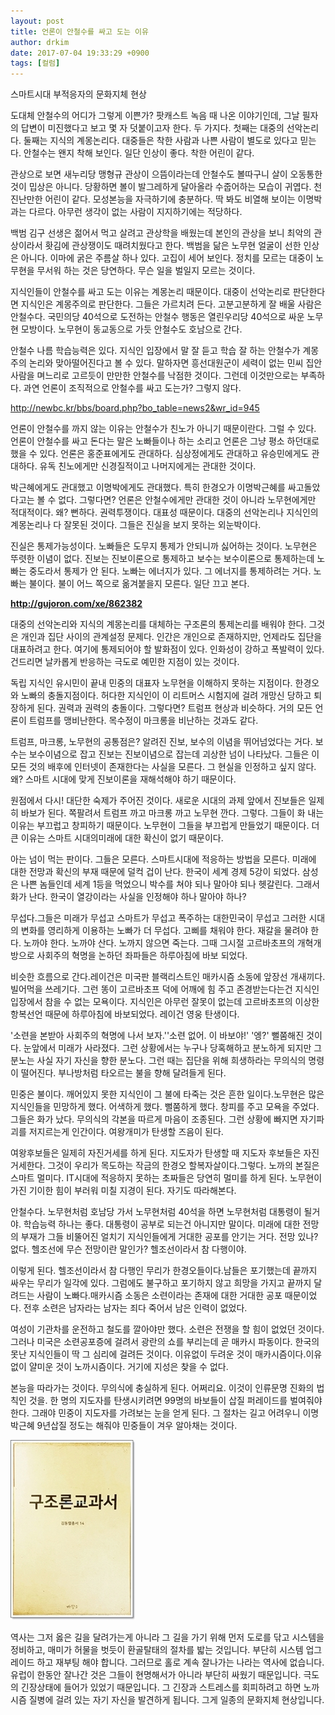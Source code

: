 ```yaml
---
layout: post
title: 언론이 안철수를 싸고 도는 이유
author: drkim
date: 2017-07-04 19:33:29 +0900
tags: [컬럼]
---
```





  스마트시대 부적응자의 문화지체 현상


  



  도대체 안철수의 어디가 그렇게 이쁜가? 팟캐스트 녹음 때 나온 이야기인데, 그날 필자의 답변이 미진했다고 보고 몇 자 덧붙이고자 한다. 두 가지다. 첫째는 대중의 선악논리다. 둘째는 지식의 계몽논리다. 대중들은 착한 사람과 나쁜 사람이 별도로 있다고 믿는다. 안철수는 왠지 착해 보인다. 일단 인상이 좋다. 착한 어린이 같다.


  



  관상으로 보면 새누리당 맹형규 관상이 으뜸이라는데 안철수도 볼따구니 살이 오동통한 것이 밉상은 아니다. 당황하면 볼이 발그레하게 달아올라 수줍어하는 모습이 귀엽다. 천진난만한 어린이 같다. 모성본능을 자극하기에 충분하다. 딱 봐도 비열해 보이는 이명박과는 다르다. 아무런 생각이 없는 사람이 지지하기에는 적당하다.


  



  백범 김구 선생은 젊어서 먹고 살려고 관상학을 배웠는데 본인의 관상을 보니 최악의 관상이라서 홧김에 관상쟁이도 때려치웠다고 한다. 백범을 닮은 노무현 얼굴이 선한 인상은 아니다. 이마에 굵은 주름살 하나 있다. 고집이 세어 보인다. 정치를 모르는 대중이 노무현을 무서워 하는 것은 당연하다. 무슨 일을 벌일지 모르는 것이다.


  



  지식인들이 안철수를 싸고 도는 이유는 계몽논리 때문이다. 대중이 선악논리로 판단한다면 지식인은 계몽주의로 판단한다. 그들은 가르치려 든다. 고분고분하게 잘 배울 사람은 안철수다. 국민의당 40석으로 도전하는 안철수 행동은 열린우리당 40석으로 싸운 노무현 모방이다. 노무현이 동교동으로 가듯 안철수도 호남으로 간다.


  



  안철수 나름 학습능력은 있다. 지식인 입장에서 말 잘 듣고 학습 잘 하는 안철수가 계몽주의 논리와 맞아떨어진다고 볼 수 있다. 말하자면 흥선대원군이 세력이 없는 민씨 집안 사람을 며느리로 고르듯이 만만한 안철수를 낙점한 것이다. 그런데 이것만으로는 부족하다. 과연 언론이 조직적으로 안철수를 싸고 도는가? 그렇지 않다.


  



  http://newbc.kr/bbs/board.php?bo_table=news2&wr_id=945 


  



  언론이 안철수를 까지 않는 이유는 안철수가 친노가 아니기 때문이란다. 그럴 수 있다. 언론이 안철수를 싸고 돈다는 말은 노빠들이나 하는 소리고 언론은 그냥 평소 하던대로 했을 수 있다. 언론은 홍준표에게도 관대하다. 심상정에게도 관대하고 유승민에게도 관대하다. 유독 친노에게만 신경질적이고 나머지에게는 관대한 것이다.


  



  박근혜에게도 관대했고 이명박에게도 관대했다. 특히 한경오가 이명박근혜를 싸고돌았다고는 볼 수 없다. 그렇다면? 언론은 안철수에게만 관대한 것이 아니라 노무현에게만 적대적이다. 왜? 뻔하다. 권력투쟁이다. 대표성 때문이다. 대중의 선악논리나 지식인의 계몽논리나 다 잘못된 것이다. 그들은 진실을 보지 못하는 외눈박이다.


  



  진실은 통제가능성이다. 노빠들은 도무지 통제가 안되니까 싫어하는 것이다. 노무현은 뚜렷한 이념이 없다. 진보는 진보이론으로 통제하고 보수는 보수이론으로 통제하는데 노빠는 중도라서 통제가 안 된다. 노빠는 에너지가 있다. 그 에너지를 통제하려는 거다. 노빠는 불이다. 불이 어느 쪽으로 옮겨붙을지 모른다. 일단 끄고 본다.


  


 **http://gujoron.com/xe/862382**

  



  대중의 선악논리와 지식의 계몽논리를 대체하는 구조론의 통제논리를 배워야 한다. 그것은 개인과 집단 사이의 관계설정 문제다. 인간은 개인으로 존재하지만, 언제라도 집단을 대표하려고 한다. 여기에 통제되어야 할 발화점이 있다. 인화성이 강하고 폭발력이 있다. 건드리면 날카롭게 반응하는 극도로 예민한 지점이 있는 것이다.


  



  독립 지식인 유시민이 끝내 민중의 대표자 노무현을 이해하지 못하는 지점이다. 한경오와 노빠의 충돌지점이다. 허다한 지식인이 이 리트머스 시험지에 걸려 개망신 당하고 퇴장하게 된다. 권력과 권력의 충돌이다. 그렇다면? 트럼프 현상과 비슷하다. 거의 모든 언론이 트럼프를 맹비난한다. 목수정이 마크롱을 비난하는 것과도 같다.


  



  트럼프, 마크롱, 노무현의 공통점은? 알려진 진보, 보수의 이념을 뛰어넘었다는 거다. 보수는 보수이념으로 잡고 진보는 진보이념으로 잡는데 괴상한 넘이 나타났다. 그들은 이 모든 것의 배후에 인터넷이 존재한다는 사실을 모른다. 그 현실을 인정하고 싶지 않다. 왜? 스마트 시대에 맞게 진보이론을 재해석해야 하기 때문이다.


  



  원점에서 다시! 대단한 숙제가 주어진 것이다. 새로운 시대의 과제 앞에서 진보들은 일제히 바보가 된다. 쪽팔려서 트럼프 까고 마크롱 까고 노무현 깐다. 그렇다. 그들이 화 내는 이유는 부끄럽고 창피하기 때문이다. 노무현이 그들을 부끄럽게 만들었기 때문이다. 더 큰 이유는 스마트 시대의미래에 대한 확신이 없기 때문이다.


  



  아는 넘이 먹는 판이다. 그들은 모른다. 스마트시대에 적응하는 방법을 모른다. 미래에 대한 전망과 확신의 부재 때문에 덜컥 겁이 난다. 한국이 세계 경제 5강이 되었다. 삼성은 나쁜 놈들인데 세계 1등을 먹었으니 박수를 쳐야 되나 말아야 되나 헷갈린다. 그래서 화가 난다. 한국이 열강이라는 사실을 인정해야 하나 말아야 하나?



  


  무섭다.그들은 미래가 무섭고 스마트가 무섭고 폭주하는 대한민국이 무섭고 그러한 시대의 변화를 영리하게 이용하는 노빠가 더 무섭다. 고삐를 채워야 한다. 재갈을 물려야 한다. 노까야 한다. 노까야 산다. 노까지 않으면 죽는다. 그때 그시절 고르바초프의 개혁개방으로 사회주의 혁명을 논하던 좌파들은 하루아침에 바보 되었다.



  


  비슷한 흐름으로 간다.레이건은 미국판 블랙리스트인 매카시즘 소동에 앞장선 개새끼다. 빌어먹을 쓰레기다. 그런 똥이 고르바초프 덕에 어깨에 힘 주고 존경받는다는건 지식인 입장에서 참을 수 없는 모욕이다. 지식인은 아무런 잘못이 없는데 고르바초프의 이상한 항복선언 때문에 하루아침에 바보되었다. 레이건 영웅 탄생이다.



  


  '소련을 본받아 사회주의 혁명에 나서 보자.''소련 없어. 이 바보야!' '엥?' 뻘쭘해진 것이다. 눈앞에서 미래가 사라졌다. 그런 상황에서는 누구나 당혹해하고 분노하게 되지만 그 분노는 사실 자기 자신을 향한 분노다. 그런 때는 집단을 위해 희생하라는 무의식의 명령이 떨어진다. 부나방처럼 타오르는 불을 향해 달려들게 된다.



  


  민중은 불이다. 깨어있지 못한 지식인이 그 불에 타죽는 것은 흔한 일이다.노무현은 많은 지식인들을 민망하게 했다. 어색하게 했다. 뻘쭘하게 했다. 창피를 주고 모욕을 주었다. 그들은 화가 났다. 무의식의 각본을 따르게 마음이 조종된다. 그런 상황에 빠지면 자기파괴를 저지르는게 인간이다. 여왕개미가 탄생할 즈음이 된다.



  


  여왕후보들은 일제히 자진거세를 하게 된다. 지도자가 탄생할 때 지도자 후보들은 자진 거세한다. 그것이 우리가 목도하는 작금의 한경오 할복자살이다.그렇다. 노까의 본질은 스마트 멀미다. IT시대에 적응하지 못하는 초짜들은 당연히 멀미를 하게 된다. 노무현이 가진 기이한 힘이 부러워 미칠 지경이 된다. 자기도 따라해본다.



  


  안철수다. 노무현처럼 호남당 가서 노무현처럼 40석을 하면 노무현처럼 대통령이 될거야. 학습능력 하나는 좋다. 대통령이 공부로 되는건 아니지만 말이다. 미래에 대한 전망의 부재가 그들 비뚤어진 얼치기 지식인들에게 거대한 공포를 안기는 거다. 전망 있나? 없다. 헬조선에 무슨 전망이란 말인가? 헬조선이라서 참 다행이야.



  


  이렇게 된다. 헬조선이라서 참 다행인 무리가 한경오들이다.남들은 포기했는데 끝까지 싸우는 무리가 일각에 있다. 그럼에도 불구하고 포기하지 않고 희망을 가지고 끝까지 달려드는 사람이 노빠다.매카시즘 소동은 소련이라는 존재에 대한 거대한 공포 때문이었다. 전후 소련은 남자라는 남자는 죄다 죽어서 남은 인력이 없었다.



  


  여성이 기관차를 운전하고 철도를 깔아야만 했다. 소련은 전쟁을 할 힘이 없었던 것이다. 그러나 미국은 소련공포증에 걸려서 광란의 쇼를 부리는데 곧 매카시 파동이다. 한국의 못난 지식인들이 딱 그 심리에 걸려든 것이다. 이유없이 두려운 것이 매카시즘이다.이유없이 얄미운 것이 노까시즘이다. 거기에 지성은 찾을 수 없다.



  


  본능을 따라가는 것이다. 무의식에 충실하게 된다. 어쩌리요. 이것이 인류문명 진화의 법칙인 것을. 한 명의 지도자를 탄생시키려면 99명의 바보들이 삽질 퍼레이드를 벌여줘야 한다. 그래야 민중이 지도자를 가려보는 눈을 얻게 된다. 그 절차는 길고 어려우니 이명박근혜 9년삽질 정도는 해줘야 민중들이 겨우 알아채는 것이다.



  


  ![](/files/attach/images/199/481/862/0.jpg)


  


  역사는 그저 옳은 길을 달려가는게 아니라 그 길을 가기 위해 먼저 도로를 닦고 시스템을 정비하고, 매미가 허물을 벗듯이 환골탈태의 절차를 밟는 것입니다. 부단히 시스템 업그레이드 하고 재부팅 해야 합니다. 그러므로 홀로 계속 잘나가는 나라는 역사에 없습니다. 유럽이 한동안 잘나간 것은 그들이 현명해서가 아니라 부단히 싸웠기 때문입니다. 극도의 긴장상태에 들어가 있었기 때문입니다. 그 긴장과 스트레스를 회피하려고 하면 노까시즘 질병에 걸려 있는 자기 자신을 발견하게 됩니다. 그게 일종의 문화지체 현상입니다.
